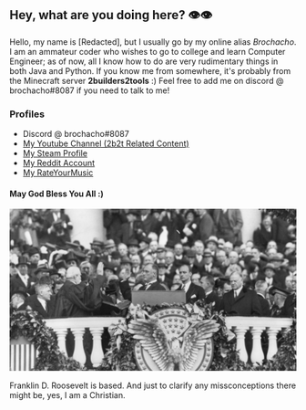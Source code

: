 ## Hey, what are you doing here? 👁️👁️

Hello, my name is [Redacted], but I usually go by my online alias *Brochacho*. I am an ammateur coder who wishes to go to college and learn Computer Engineer; as of now, all I know how to do are very rudimentary things in both Java and Python.
If you know me from somewhere, it's probably from the Minecraft server **2builders2tools** :) Feel free to add me on discord @ brochacho#8087 if you need to talk to me!

### Profiles
- Discord @ brochacho#8087
- [My Youtube Channel (2b2t Related Content)](https://www.youtube.com/channel/UCpsb8byLRWj1PgOKQ9S3MgA)
- [My Steam Profile](https://steamcommunity.com/id/brokako "Steam Profile")
- [My Reddit Account](https://www.reddit.com/user/AlpacaPower69)
- [My RateYourMusic](https://rateyourmusic.com/~brochan)

#### May God Bless You All :)

![Franklin D. Roosevelt](https://github.com/brochacho6/brochacho6/blob/main/89f4ec83-4bdc-4741-9683-dc87c1b7517e.png?raw=true)

Franklin D. Roosevelt is based.
And just to clarify any missconceptions there might be, yes, I am a Christian.
